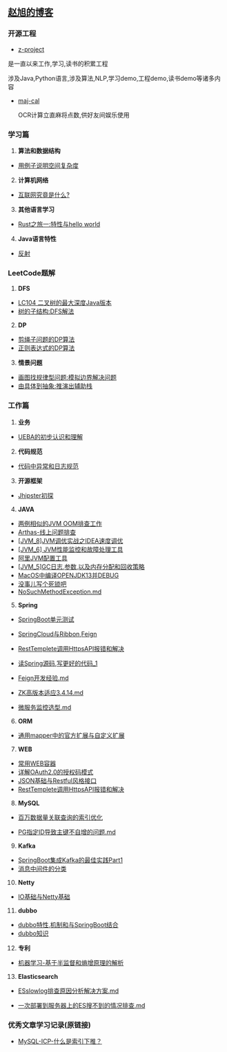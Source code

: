 ## [赵旭的博客](https://zhaoxu1943.github.io)

### 开源工程
- [z-project](https://github.com/zhaoxu1943/z-project)
  
是一直以来工作,学习,读书的积累工程

  涉及Java,Python语言,涉及算法,NLP,学习demo,工程demo,读书demo等诸多内容

- [maj-cal](https://github.com/zhaoxu1943/maj-cal)

  OCR计算立直麻将点数,供好友间娱乐使用



### 学习篇
1. **算法和数据结构**
- [用例子说明空间复杂度](https://juejin.im/post/5e9970b26fb9a03c4e648065)
2. **计算机网络**
- [互联网究竟是什么?](https://juejin.im/post/5e3ec09c518825492b50a0bb)
3. **其他语言学习**
- [Rust之旅一:特性与hello world](https://juejin.cn/post/6857156853491728392)
4. **Java语言特性**
- [反射](https://juejin.cn/post/6844904088547622920)

### LeetCode题解
1. **DFS**
- [LC104 二叉树的最大深度Java版本](https://leetcode-cn.com/problems/maximum-depth-of-binary-tree/solution/lc104-er-cha-shu-de-zui-da-shen-du-javab-vjvv/)
- [树的子结构:DFS解法](https://leetcode-cn.com/problems/shu-de-zi-jie-gou-lcof/solution/shu-de-zi-jie-gou-dfsjie-fa-by-zhaoxu194-0wpg/)

2. **DP**
- [剪绳子问题的DP算法](https://leetcode-cn.com/problems/jian-sheng-zi-lcof/solution/jian-sheng-zi-wen-ti-de-dpsuan-fa-by-zha-x9t2/)
- [正则表达式的DP算法](https://leetcode-cn.com/problems/zheng-ze-biao-da-shi-pi-pei-lcof/solution/zheng-ze-biao-da-shi-de-dpsuan-fa-by-zha-hiq7/)

3. **情景问题**
- [画图找规律型问题:模拟边界解决问题](https://leetcode-cn.com/problems/shun-shi-zhen-da-yin-ju-zhen-lcof/solution/hua-tu-zhao-gui-lu-xing-wen-ti-mo-ni-bia-hw63/)
- [由具体到抽象:推演出辅助栈](https://leetcode-cn.com/problems/bao-han-minhan-shu-de-zhan-lcof/solution/you-ju-ti-dao-chou-xiang-tui-yan-chu-fu-qmcc9/)

### 工作篇
1. **业务**
- [UEBA的初步认识和理解](https://juejin.im/post/5e8c28486fb9a03c947cc965)

2. **代码规范**
- [代码中异常和日志规范](https://juejin.cn/post/6854573221979619336/)

3. **开源框架**
- [Jhipster初探](https://juejin.im/post/5e8fdd95f265da47ae4ac111)

4. **JAVA**
- [两例相似的JVM OOM排查工作](https://juejin.cn/post/6911689649039605773/)
- [Arthas-线上问题排查](https://juejin.cn/post/6860439535650635789)
- [[JVM_8]JVM调优实战之IDEA速度调优](https://juejin.cn/post/6844904031513493518)
- [[JVM_6] JVM性能监控和故障处理工具](https://juejin.cn/post/6844904031471534087)
- [阿里JVM配置工具](https://render.alipay.com/p/s/jvm-generate/JvmGenerate)
- [[JVM_5]GC日志,参数,以及内存分配和回收策略](https://juejin.cn/post/6844904031471534088)
- [MacOS中编译OPENJDK13并DEBUG](https://juejin.cn/post/6844904031454773255)
- [没事儿写个死锁吧](https://juejin.cn/post/6917502864151543822/)
-  [NoSuchMethodException.md](https://github.com/zhaoxu1943/zhaoxu1943.github.io/blob/master/NoSuchMethodException.md)


5. **Spring**
- [SpringBoot单元测试](https://juejin.cn/post/6855129006892253197)
- [SpringCloud与Ribbon,Feign](https://juejin.cn/post/6844904151483154446)
- [RestTemplete调用HttpsAPI报错和解决](https://juejin.cn/post/6844904126170710024)
- [读Spring源码,写更好的代码_1](https://juejin.cn/post/6964334139138899981)

-  [Feign开发经验.md](https://github.com/zhaoxu1943/zhaoxu1943.github.io/blob/master/Feign开发经验.md)

-  [ZK高版本适应3.4.14.md](https://github.com/zhaoxu1943/zhaoxu1943.github.io/blob/master/ZK高版本适应3.4.14.md)

-  [微服务监控选型.md](https://github.com/zhaoxu1943/zhaoxu1943.github.io/blob/master/微服务监控选型.md)

6. **ORM**
- [通用mapper中的官方扩展与自定义扩展](https://juejin.cn/post/6912337713177821197)

7. **WEB**
- [常用WEB容器](https://juejin.cn/post/6871105086668406798)
- [详解OAuth2.0的授权码模式](https://juejin.cn/post/6844904131623141390)
- [JSON基础与Restful风格接口](https://juejin.cn/post/6844904131593764878)
- [RestTemplete调用HttpsAPI报错和解决](https://juejin.im/post/5e946c3551882573680f333a)

8. **MySQL**
- [百万数据量关联查询的索引优化](https://juejin.cn/post/6912021312663879693/)

-  [PG指定ID导致主键不自增的问题.md](https://github.com/zhaoxu1943/zhaoxu1943.github.io/blob/master/PG指定ID导致主键不自增的问题.md)

9. **Kafka**
- [SpringBoot集成Kafka的最佳实践Part1](https://juejin.cn/post/6912291742083465224)
- [消息中间件的分类](https://juejin.cn/post/6910012221816832014)

10. **Netty**
- [IO基础与Netty基础](https://juejin.cn/post/6847902220013273096/)

11. **dubbo**
- [dubbo特性,机制和与SpringBoot结合](https://juejin.cn/post/6844904195733078024/)
- [dubbo知识](https://github.com/zhaoxu1943/zhaoxu1943.github.io/blob/master/Dubbo%E5%88%86%E4%BA%AB.md)

12. **专利**
- [机器学习-基于半监督和熵增原理的解析](https://juejin.cn/post/6898694775873273870)

13. **Elasticsearch**

-  [ESslowlog排查原因分析解决方案.md](https://github.com/zhaoxu1943/zhaoxu1943.github.io/blob/master/ESslowlog%E6%8E%92%E6%9F%A5%E5%8E%9F%E5%9B%A0%E5%88%86%E6%9E%90%E8%A7%A3%E5%86%B3%E6%96%B9%E6%A1%88.md)

- [一次部署到服务器上的ES搜不到的情况排查.md](https://github.com/zhaoxu1943/zhaoxu1943.github.io/blob/master/一次部署到服务器上的ES搜不到的情况排查.md)

  

   


### 优秀文章学习记录(原链接)
- [MySQL-ICP-什么是索引下推？](https://juejin.cn/post/6844904017332535304)

